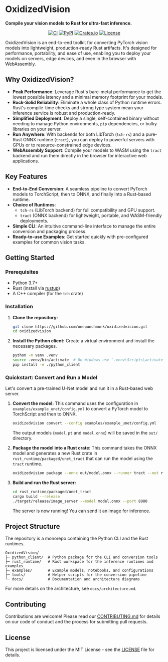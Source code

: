 # OxidizedVision

**Compile your vision models to Rust for ultra-fast inference.**

<p align="center">
  <a href="https://github.com/your-username/oxidizedvision/actions/workflows/ci.yml"><img src="https://github.com/your-username/oxidizedvision/actions/workflows/ci.yml/badge.svg" alt="CI"></a>
  <a href="https://pypi.org/project/oxidizedvision/"><img src="https://img.shields.io/pypi/v/oxidizedvision" alt="PyPI"></a>
  <a href="https://crates.io/crates/oxidizedvision_run"><img src="https://img.shields.io/crates/v/oxidizedvision_run" alt="Crates.io"></a>
  <a href="LICENSE"><img src="https://img.shields.io/badge/license-MIT-blue.svg" alt="License"></a>
</p>

OxidizedVision is an end-to-end toolkit for converting PyTorch vision models into lightweight, production-ready Rust artifacts. It's designed for performance, portability, and ease of use, enabling you to deploy your models on servers, edge devices, and even in the browser with WebAssembly.

## Why OxidizedVision?

-   **Peak Performance**: Leverage Rust's bare-metal performance to get the lowest possible latency and a minimal memory footprint for your models.
-   **Rock-Solid Reliability**: Eliminate a whole class of Python runtime errors. Rust's compile-time checks and strong type system mean your inference service is robust and production-ready.
-   **Simplified Deployment**: Deploy a single, self-contained binary without needing to manage Python environments, `pip` dependencies, or bulky libraries on your server.
-   **Run Anywhere**: With backends for both LibTorch (`tch-rs`) and a pure-Rust ONNX runtime (`tract`), you can deploy to powerful servers with GPUs or to resource-constrained edge devices.
-   **WebAssembly Support**: Compile your models to WASM using the `tract` backend and run them directly in the browser for interactive web applications.

## Key Features

-   **End-to-End Conversion**: A seamless pipeline to convert PyTorch models to TorchScript, then to ONNX, and finally into a Rust-based runtime.
-   **Choice of Runtimes**:
    -   `tch-rs` (LibTorch backend) for full compatibility and GPU support.
    -   `tract` (ONNX backend) for lightweight, portable, and WASM-friendly deployments.
-   **Simple CLI**: An intuitive command-line interface to manage the entire conversion and packaging process.
-   **Ready-to-use Examples**: Get started quickly with pre-configured examples for common vision tasks.

## Getting Started

### Prerequisites

-   Python 3.7+
-   Rust (install via [rustup](https://rustup.rs/))
-   A C++ compiler (for the `tch` crate)

### Installation

1.  **Clone the repository:**
    ```bash
    git clone https://github.com/onepunchmonk/oxidizedvision.git
    cd oxidizedvision
    ```

2.  **Install the Python client:**
    Create a virtual environment and install the necessary packages.
    ```bash
    python -m venv .venv
    source .venv/bin/activate  # On Windows use `.venv\Scripts\activate`
    pip install -e ./python_client
    ```

### Quickstart: Convert and Run a Model

Let's convert a pre-trained U-Net model and run it in a Rust-based web server.

1.  **Convert the model:**
    This command uses the configuration in `examples/example_unet/config.yml` to convert a PyTorch model to TorchScript and then to ONNX.
    ```bash
    oxidizedvision convert --config examples/example_unet/config.yml
    ```
    The output models (`model.pt` and `model.onnx`) will be saved in the `out/` directory.

2.  **Package the model into a Rust crate:**
    This command takes the ONNX model and generates a new Rust crate in `rust_runtime/packaged/unet_tract` that can run the model using the `tract` runtime.
    ```bash
    oxidizedvision package --onnx out/model.onnx --runner tract --out rust_runtime/packaged/unet_tract
    ```

3.  **Build and run the Rust server:**
    ```bash
    cd rust_runtime/packaged/unet_tract
    cargo build --release
    ./target/release/image_server --model model.onnx --port 8080
    ```
    The server is now running! You can send it an image for inference.

## Project Structure

The repository is a monorepo containing the Python CLI and the Rust runtimes.

```
OxidizedVision/
├─ python_client/  # Python package for the CLI and conversion tools
├─ rust_runtime/   # Rust workspace for the inference runtimes and examples
├─ examples/       # Example models, notebooks, and configurations
├─ tools/          # Helper scripts for the conversion pipeline
└─ docs/           # Documentation and architecture diagrams
```

For more details on the architecture, see `docs/architecture.md`.

## Contributing

Contributions are welcome! Please read our [CONTRIBUTING.md](CONTRIBUTING.md) for details on our code of conduct and the process for submitting pull requests.

## License

This project is licensed under the MIT License - see the [LICENSE](LICENSE) file for details.
